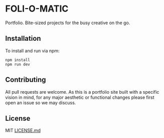 # FOLI-O-MATIC

Portfolio. Bite-sized projects for the busy creative on the go.

## Installation

To install and run via npm:

```
npm install
npm run dev
```

## Contributing

All pull requests are welcome. As this is a portfolio site built with a specific vision in mind, for any major aesthetic or functional changes please first open an issue so we may discuss.

## License

MIT [LICENSE.md](https://github.com/perrijs/vending-machine-pt/blob/main/LICENSE.md)
